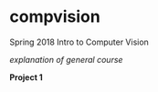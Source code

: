 # compvision
Spring 2018 Intro to Computer Vision

_explanation of general course_

**Project 1**


